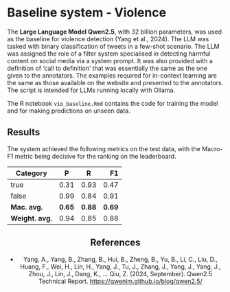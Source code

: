 # Baseline system - Violence 

The **Large Language Model Qwen2.5**, with 32 billion parameters, was used as the baseline for violence detection (Yang et al., 2024). The LLM was tasked with binary classification of tweets in a few-shot scenario. The LLM was assigned the role of a filter system specialised in detecting harmful content on social media via a system prompt. It was also provided with a definition of ‘call to definition’ that was essentially the same as the one given to the annotators. The examples required for in-context learning are the same as those available on the website and presented to the annotators. The script is intended for LLMs running locally with Ollama. 

The R notebook `vio_baseline.Rmd` contains the code for training the model and for making predictions on unseen data.

## Results 

The system achieved the following metrics on the test data, with the Macro-F1 metric being decisive for the ranking on the leaderboard. 

<div align="center">

| Category      |   P  |   R  |  F1  |
| ------------- | ---- | ---- |  -:  |
| true          | 0.31 | 0.93 | 0.47 |
| false         | 0.99 | 0.84 | 0.91 |
| **Mac. avg.** | **0.65** | **0.88** | **0.69** |
| **Weight. avg.** | 0.94 | 0.85 | 0.88 |

## References

- Yang, A., Yang, B., Zhang, B., Hui, B., Zheng, B., Yu, B., Li, C., Liu, D., Huang, F., Wei, H., Lin, H., Yang, J., Tu, J., Zhang, J., Yang, J., Yang, J., Zhou, J., Lin, J., Dang, K., … Qiu, Z. (2024, September). Qwen2.5 Technical Report. https://qwenlm.github.io/blog/qwen2.5/
